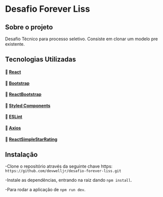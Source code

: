 # Desafio Forever Liss

## Sobre o projeto

Desafio Técnico para processo seletivo. Consiste em clonar um modelo pre existente.


## Tecnologias Utilizadas

#### :link: [React](https://pt-br.reactjs.org/docs/getting-started.html)
#### :link: [Bootstrap](https://getbootstrap.com/docs/5.0/getting-started/introduction/)
#### :link: [ReactBootstrap](https://react-bootstrap.github.io/)
#### :link: [Styled Components](https://styled-components.com/)
#### :link: [ESLint](https://eslint.org/)
#### :link: [Axios](https://axios-http.com/docs/intro)
#### :link: [ReactSimpleStarRating](https://www.npmjs.com/package/react-simple-star-rating)


## Instalação

-Clone o repositório através da seguinte chave https: `https://github.com/devwelljr/desafio-forever-liss.git`

-Instale as dependências, entrando na raiz dando `npm install`.

-Para rodar a aplicação de `npm run dev`.
